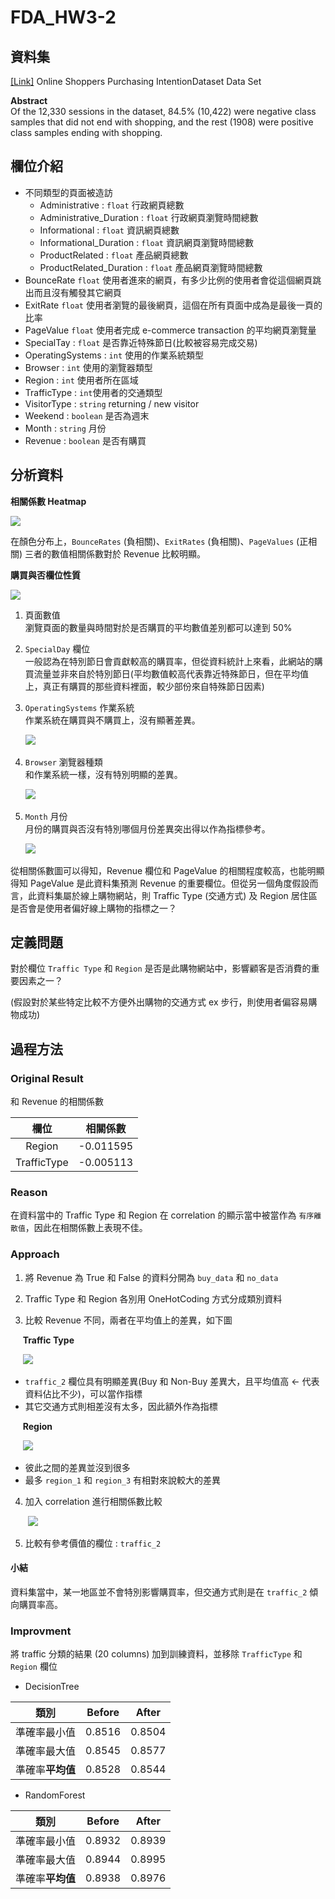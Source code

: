 # FDA_HW3-2

## 資料集
 [[Link]](https://archive.ics.uci.edu/ml/datasets/Online+Shoppers+Purchasing+Intention+Dataset) Online Shoppers Purchasing IntentionDataset Data Set
 
 **Abstract**  
Of the 12,330 sessions in the dataset, 84.5% (10,422) were negative class samples that did not end with shopping, and the rest (1908) were positive class samples ending with shopping.



## 欄位介紹
- 不同類型的頁面被造訪
	- Administrative : `float` 行政網頁總數
	- Administrative_Duration : `float` 行政網頁瀏覽時間總數
	- Informational : `float` 資訊網頁總數
	- Informational_Duration : `float` 資訊網頁瀏覽時間總數
	- ProductRelated : `float` 產品網頁總數
	- ProductRelated_Duration : `float` 產品網頁瀏覽時間總數
- BounceRate `float`
	使用者進來的網頁，有多少比例的使用者會從這個網頁跳出而且沒有觸發其它網頁
- ExitRate `float`
	使用者瀏覽的最後網頁，這個在所有頁面中成為是最後一頁的比率
- PageValue `float`
	使用者完成 e-commerce transaction 的平均網頁瀏覽量
- SpecialTay : `float` 是否靠近特殊節日(比較被容易完成交易)
- OperatingSystems : `int` 使用的作業系統類型
- Browser : `int` 使用的瀏覽器類型
- Region : `int` 使用者所在區域
- TrafficType : `int`使用者的交通類型
- VisitorType : `string` returning / new visitor
- Weekend : `boolean` 是否為週末
- Month : `string` 月份
- Revenue : `boolean` 是否有購買

## 分析資料

**相關係數 Heatmap**

![](https://i.imgur.com/MzZYjxj.png=500x)

在顏色分布上，`BounceRates` (負相關)、`ExitRates` (負相關)、`PageValues` (正相關) 三者的數值相關係數對於 Revenue 比較明顯。

**購買與否欄位性質**

![](https://i.imgur.com/qj0xIhf.png=500x)

1. 頁面數值  
	瀏覽頁面的數量與時間對於是否購買的平均數值差別都可以達到 50%  
  
2. `SpecialDay` 欄位  
	一般認為在特別節日會貢獻較高的購買率，但從資料統計上來看，此網站的購買流量並非來自於特別節日(平均數值較高代表靠近特殊節日，但在平均值上，真正有購買的那些資料裡面，較少部份來自特殊節日因素)  
  
  
3. `OperatingSystems` 作業系統  
	作業系統在購買與不購買上，沒有顯著差異。

&nbsp;&nbsp;&nbsp;&nbsp;&nbsp;&nbsp;![](https://i.imgur.com/UlruMLJ.png=500x)

	
4. `Browser` 瀏覽器種類  
	和作業系統一樣，沒有特別明顯的差異。
	
&nbsp;&nbsp;&nbsp;&nbsp;&nbsp;&nbsp;![](https://i.imgur.com/aUQ5ItG.png=500x)


5. `Month` 月份  
	月份的購買與否沒有特別哪個月份差異突出得以作為指標參考。
	
&nbsp;&nbsp;&nbsp;&nbsp;&nbsp;&nbsp;![](https://i.imgur.com/ZLjEQtF.png=500x)


從相關係數圖可以得知，Revenue 欄位和 PageValue 的相關程度較高，也能明顯得知 PageValue 是此資料集預測 Revenue 的重要欄位。但從另一個角度假設而言，此資料集屬於線上購物網站，則 Traffic Type (交通方式) 及 Region 居住區是否會是使用者偏好線上購物的指標之一？


## 定義問題

對於欄位 `Traffic Type` 和 `Region` 是否是此購物網站中，影響顧客是否消費的重要因素之一？

(假設對於某些特定比較不方便外出購物的交通方式 ex 步行，則使用者偏容易購物成功)

## 過程方法

### Original Result
和 Revenue 的相關係數

| 欄位         | 相關係數  |
| :-----------: | :---------: |
| Region       | -0.011595 |
| TrafficType | -0.005113 |


### Reason

在資料當中的 Traffic Type 和 Region 在 correlation 的顯示當中被當作為 `有序離散值`，因此在相關係數上表現不佳。

### Approach

1. 將 Revenue 為 True 和 False 的資料分開為 `buy_data` 和 `no_data`  

2. Traffic Type 和 Region 各別用 OneHotCoding 方式分成類別資料  

3. 比較 Revenue 不同，兩者在平均值上的差異，如下圖

&nbsp;&nbsp;&nbsp;&nbsp;&nbsp;**Traffic Type**

&nbsp;&nbsp;&nbsp;&nbsp;&nbsp;![](https://i.imgur.com/emO5kYY.png=500x)

- `traffic_2` 欄位具有明顯差異(Buy 和 Non-Buy 差異大，且平均值高 ← 代表資料佔比不少)，可以當作指標
- 其它交通方式則相差沒有太多，因此額外作為指標

&nbsp;&nbsp;&nbsp;&nbsp;&nbsp;**Region**

&nbsp;&nbsp;&nbsp;&nbsp;&nbsp;![](https://i.imgur.com/sf9525n.png=500x)

- 彼此之間的差異並沒到很多
- 最多 `region_1` 和 `region_3` 有相對來說較大的差異

4. 加入 correlation 進行相關係數比較

&nbsp;&nbsp;&nbsp;&nbsp;&nbsp;&nbsp;&nbsp;![](https://i.imgur.com/S6HNlbb.png=400x)


5. 比較有參考價值的欄位 : `traffic_2`

#### 小結
資料集當中，某一地區並不會特別影響購買率，但交通方式則是在 `traffic_2` 傾向購買率高。

### Improvment
將 traffic 分類的結果 (20 columns) 加到訓練資料，並移除 `TrafficType` 和 `Region` 欄位
- DecisionTree


|       類別       | Before | After  |
|:----------------:|:------:|:------:|
|   準確率最小值   | 0.8516 | 0.8504 |
|   準確率最大值   | 0.8545 | 0.8577 |
| 準確率**平均值** | 0.8528 | 0.8544 |

- RandomForest

|       類別       | Before | After  |
|:----------------:|:------:|:------:|
|   準確率最小值   | 0.8932 | 0.8939 |
|   準確率最大值   | 0.8944 | 0.8995 |
| 準確率**平均值** | 0.8938 | 0.8976 |
